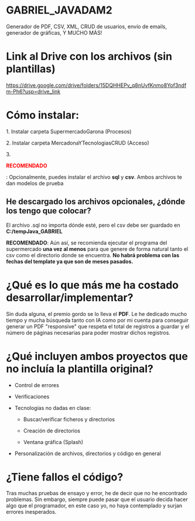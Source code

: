 # GABRIEL_JAVADAM2
Generador de PDF, CSV, XML, CRUD de usuarios, envío de emails, generador de gráficas, Y MUCHO MÁS!

# Link al Drive con los archivos (sin plantillas)

<https://drive.google.com/drive/folders/15DQHHEPv_q8nUvfKnmo8Yof3ndfm-Ph6?usp=drive_link>

# Cómo instalar:

1\. Instalar carpeta SupermercadoGarona (Procesos)

2\. Instalar carpeta MercadonaYTecnologiasCRUD (Acceso)

3\. <p style="color: red;"> **RECOMENDADO** </p>: Opcionalmente, puedes instalar el archivo **sql** y
**csv**. Ambos archivos te dan modelos de prueba

## He descargado los archivos opcionales, ¿dónde los tengo que colocar?

El archivo .sql no importa dónde esté, pero el csv debe ser guardado en
**C:/tempJava_GABRIEL**

**RECOMENDADO**: Aún así, se recomienda ejecutar el programa del
supermercado **una vez al menos** para que genere de forma natural tanto
el csv como el directorio donde se encuentra. **No habrá problema con
las fechas del template ya que son de meses pasados.**

# ¿Qué es lo que más me ha costado desarrollar/implementar?

Sin duda alguna, el premio gordo se lo lleva el **PDF**. Le he dedicado
mucho tiempo y mucha búsqueda tanto con IA como por mi cuenta para
conseguir generar un PDF "responsive" que respeta el total de registros
a guardar y el número de páginas necesarias para poder mostrar dichos
registros.

# ¿Qué incluyen ambos proyectos que no incluía la plantilla original?

-   Control de errores

-   Verificaciones

-   Tecnologías no dadas en clase:

    -   Buscar/verificar ficheros y directorios

    -   Creación de directorios

    -   Ventana gráfica (Splash)

-   Personalización de archivos, directorios y código en general

# ¿Tiene fallos el código?

Tras muchas pruebas de ensayo y error, he de decir que no he encontrado
problemas. Sin embargo, siempre puede pasar que el usuario decida hacer
algo que el programador, en este caso yo, no haya contemplado y surjan
errores inesperados.
